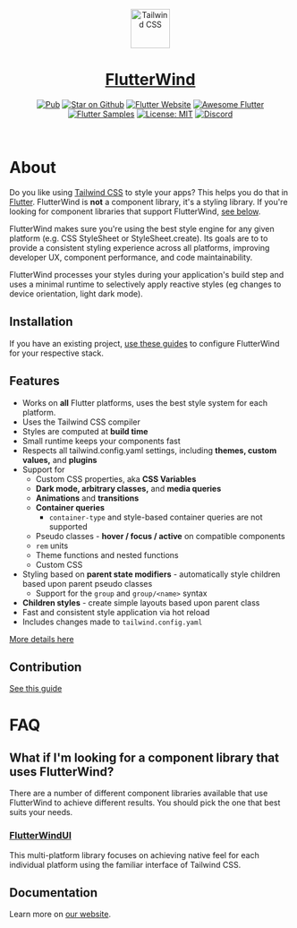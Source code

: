 <div align="center">
<p align="center">
  <a href="https://flutterwind.dev" target="_blank">
    <img src="https://flutterwind.dev/img/logo.svg" alt="Tailwind CSS" width="70" height="70">
    <h1 align="center" style="color:red;">FlutterWind</h1>
  </a>
</p>

<p align="center">
<a href="https://pub.dev/packages/flutterwind"><img src="https://img.shields.io/pub/v/flutterwind.svg" alt="Pub"></a>
<a href="https://github.com/flutterwind/flutterwind"><img src="https://img.shields.io/github/stars/flutterwind/flutterwind.svg?style=flat&logo=github&colorB=deeppink&label=stars" alt="Star on Github"></a>
<a href="https://flutter.dev/docs/development/data-and-backend/state-mgmt/options#bloc--rx"><img src="https://img.shields.io/badge/flutter-website-deepskyblue.svg" alt="Flutter Website"></a>
<a href="https://github.com/Solido/awesome-flutter#standard"><img src="https://img.shields.io/badge/awesome-flutter-blue.svg?longCache=true" alt="Awesome Flutter"></a>
<a href="https://fluttersamples.com"><img src="https://img.shields.io/badge/flutter-samples-teal.svg?longCache=true" alt="Flutter Samples"></a>
<a href="https://opensource.org/licenses/MIT"><img src="https://img.shields.io/badge/license-MIT-purple.svg" alt="License: MIT"></a>
<a href="https://discord.gg/flutterwind"><img src="https://img.shields.io/discord/649708778631200778.svg?logo=discord&color=blue" alt="Discord"></a>
</p>

</div>
<br />

# About

Do you like using [Tailwind CSS](https://tailwindcss.com) to style your apps? This helps you do that in [Flutter](https://flutter.dev). FlutterWind is **not** a component library, it's a styling library. If you're looking for component libraries that support FlutterWind, [see below](https://github.com/flutterwind/flutterwind/tree/%40danstepanov/docs-v4.1?tab=readme-ov-file#what-if-im-looking-for-a-component-library-that-uses-flutterwind).

FlutterWind makes sure you're using the best style engine for any given platform (e.g. CSS StyleSheet or StyleSheet.create). Its goals are to to provide a consistent styling experience across all platforms, improving developer UX, component performance, and code maintainability.

FlutterWind processes your styles during your application's build step and uses a minimal runtime to selectively apply reactive styles (eg changes to device orientation, light dark mode).

## Installation

If you have an existing project, [use these guides](https://www.flutterwind.dev/getting-started/installation) to configure FlutterWind for your respective stack.

## Features

- Works on **all** Flutter platforms, uses the best style system for each platform.
- Uses the Tailwind CSS compiler
- Styles are computed at **build time**
- Small runtime keeps your components fast
- Respects all tailwind.config.yaml settings, including **themes, custom values,** and **plugins**
- Support for
  - Custom CSS properties, aka **CSS Variables**
  - **Dark mode, arbitrary classes,** and **media queries**
  - **Animations** and **transitions**
  - **Container queries**
    - `container-type` and style-based container queries are not supported
  - Pseudo classes - **hover / focus / active** on compatible components
  - `rem` units
  - Theme functions and nested functions
  - Custom CSS
- Styling based on **parent state modifiers** - automatically style children based upon parent pseudo classes
  - Support for the `group` and `group/<name>` syntax
- **Children styles** - create simple layouts based upon parent class
- Fast and consistent style application via hot reload
- Includes changes made to `tailwind.config.yaml`

[More details here](https://www.flutterwind.dev/blog/announcement-flutterwind-v4#breaking-changes-from-v2)

## Contribution

[See this guide](https://github.com/flutterwind/flutterwind/blob/main/contributing.md)

# FAQ

## What if I'm looking for a component library that uses FlutterWind?

There are a number of different component libraries available that use FlutterWind to achieve different results. You should pick the one that best suits your needs.

### [FlutterWindUI](https://flutterwind.dev)

This multi-platform library focuses on achieving native feel for each individual platform using the familiar interface of Tailwind CSS.

## Documentation

Learn more on [our website](https://flutterwind.dev).